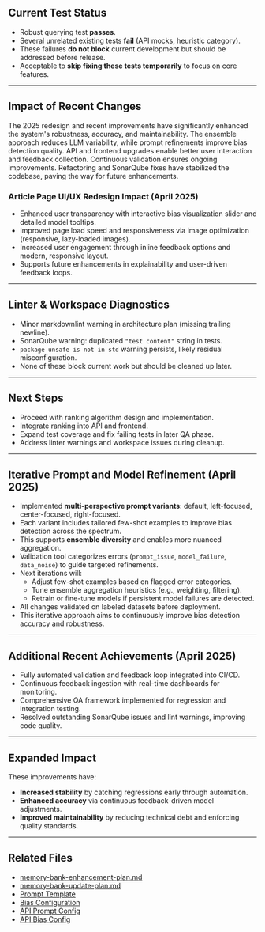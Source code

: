 ## Current Test Status

- Robust querying test **passes**.
- Several unrelated existing tests **fail** (API mocks, heuristic category).
- These failures **do not block** current development but should be addressed before release.
- Acceptable to **skip fixing these tests temporarily** to focus on core features.

---

## Impact of Recent Changes

The 2025 redesign and recent improvements have significantly enhanced the system's robustness, accuracy, and maintainability. The ensemble approach reduces LLM variability, while prompt refinements improve bias detection quality. API and frontend upgrades enable better user interaction and feedback collection. Continuous validation ensures ongoing improvements. Refactoring and SonarQube fixes have stabilized the codebase, paving the way for future enhancements.

### Article Page UI/UX Redesign Impact (April 2025)
- Enhanced user transparency with interactive bias visualization slider and detailed model tooltips.
- Improved page load speed and responsiveness via image optimization (responsive, lazy-loaded images).
- Increased user engagement through inline feedback options and modern, responsive layout.
- Supports future enhancements in explainability and user-driven feedback loops.

---

## Linter & Workspace Diagnostics

- Minor markdownlint warning in architecture plan (missing trailing newline).
- SonarQube warning: duplicated `"test content"` string in tests.
- `package unsafe is not in std` warning persists, likely residual misconfiguration.
- None of these block current work but should be cleaned up later.

---

## Next Steps

- Proceed with ranking algorithm design and implementation.
- Integrate ranking into API and frontend.
- Expand test coverage and fix failing tests in later QA phase.
- Address linter warnings and workspace issues during cleanup.

---

## Iterative Prompt and Model Refinement (April 2025)

- Implemented **multi-perspective prompt variants**: default, left-focused, center-focused, right-focused.
- Each variant includes tailored few-shot examples to improve bias detection across the spectrum.
- This supports **ensemble diversity** and enables more nuanced aggregation.
- Validation tool categorizes errors (`prompt_issue`, `model_failure`, `data_noise`) to guide targeted refinements.
- Next iterations will:
  - Adjust few-shot examples based on flagged error categories.
  - Tune ensemble aggregation heuristics (e.g., weighting, filtering).
  - Retrain or fine-tune models if persistent model failures are detected.
- All changes validated on labeled datasets before deployment.
- This iterative approach aims to continuously improve bias detection accuracy and robustness.

---

## Additional Recent Achievements (April 2025)

- Fully automated validation and feedback loop integrated into CI/CD.
- Continuous feedback ingestion with real-time dashboards for monitoring.
- Comprehensive QA framework implemented for regression and integration testing.
- Resolved outstanding SonarQube issues and lint warnings, improving code quality.

---

## Expanded Impact

These improvements have:

- **Increased stability** by catching regressions early through automation.
- **Enhanced accuracy** via continuous feedback-driven model adjustments.
- **Improved maintainability** by reducing technical debt and enforcing quality standards.

---

## Related Files

- [memory-bank-enhancement-plan.md](memory-bank/memory-bank-enhancement-plan.md)
- [memory-bank-update-plan.md](memory-bank/memory-bank-update-plan.md)
- [Prompt Template](configs/prompt_template.txt)
- [Bias Configuration](configs/bias_config.json)
- [API Prompt Config](internal/api/configs/prompt_template.txt)
- [API Bias Config](internal/api/configs/bias_config.json)
